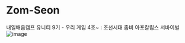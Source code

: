 # Zom-Seon
내일배움캠프 유니티 9기 - 우리 게임 4조~ : 조선시대 좀비 아포칼립스 서바이벌
![image](https://github.com/user-attachments/assets/e9369c13-7d6d-4d80-bd0d-6b4d6e783675)
